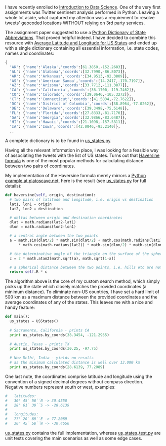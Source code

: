 I have recently enrolled to [Introduction to Data Science](https://class.coursera.org/datasci-002). One of the very first assignments was Twitter sentinent analysis performed in Python. Leaving a whole lot aside, what captured my attention was a requirement to resolve tweets' geocoded locations WITHOUT relying on 3rd party services.

The assignment paper suggested to use a [Python Dictionary of State Abbreviations](http://code.activestate.com/recipes/577305-python-dictionary-of-us-states-and-territories). That proved helpful indeed. I have decided to combine this resource with [Average Latitude and Longitude for US States](http://dev.maxmind.com/geoip/legacy/codes/state_latlon) and ended up with a single dictionary containing all essential information, i.e. state codes, names and coordinates:

```python
{
  'AK': {'name':'Alaska','coords':[61.3850,-152.2683]},
  'AL': {'name':'Alabama','coords':[32.7990,-86.8073]},
  'AR': {'name':'Arkansas','coords':[34.9513,-92.3809]},
  'AS': {'name':'American Samoa','coords':[14.2417,-170.7197]},
  'AZ': {'name':'Arizona','coords':[33.7712,-111.3877]},
  'CA': {'name':'California','coords':[36.1700,-119.7462]},
  'CO': {'name':'Colorado','coords':[39.0646,-105.3272]},
  'CT': {'name':'Connecticut','coords':[41.5834,-72.7622]},
  'DC': {'name':'District of Columbia','coords':[38.8964,-77.0262]},
  'DE': {'name':'Delaware','coords':[39.3498,-75.5148]},
  'FL': {'name':'Florida','coords':[27.8333,-81.7170]},
  'GA': {'name':'Georgia','coords':[32.9866,-83.6487]},
  'HI': {'name':'Hawaii','coords':[21.1098,-157.5311]},
  'IA': {'name':'Iowa','coords':[42.0046,-93.2140]},
  ..
```

A complete dictionary is to be found in [us_states.py](./us_states.py).

Having all the relevant information in place, I was looking for a feasible way of associating the tweets with the list of US states. Turns out that [Haversine formula](http://en.wikipedia.org/wiki/Haversine_formula) is one of the most popular methods for calculating distance between two pairs of coordinates.

My implementation of the Haversine formula merely mirrors a [Python example at platoscave.net](http://www.platoscave.net/blog/2009/oct/5/calculate-distance-latitude-longitude-python), here is the result (see [us_states.py](./us_states.py) for full details):

```python
def haversine(self, origin, destination):
  # two pairs of latitude and longitude, i.e. origin vs destination
  lat1, lon1 = origin
  lat2, lon2 = destination

  # deltas between origin and destination coordinates
  dlat = math.radians(lat2-lat1)
  dlon = math.radians(lon2-lon1)

  # a central angle between the two points
  a = math.sin(dlat/2) * math.sin(dlat/2) + math.cos(math.radians(lat1)) \
      * math.cos(math.radians(lat2)) * math.sin(dlon/2) * math.sin(dlon/2)

  # the determinative angle of the triangle on the surface of the sphere (Earth) 
  c = 2 * math.atan2(math.sqrt(a), math.sqrt(1-a))

  # a spherical distance between the two points, i.e. hills etc are not considered 
  return self.R * c 
```
The algorithm above is the core of my custom search method, which simply picks up the state which closely matches the provided coordinates (a minimum distance). To eliminate non-US countries, I have set a hard limit of 500 km as a maximum distance between the provided coordinates and the average coordinates of any of the states. This leaves me with a nice and handy feature:

```python
def main():
  us_states = USStates()
  
  # Sacramento, California - prints CA
  print us_states.by_coords(38.3454, -121.2935)
  
  # Austin, Texas - prints TX
  print us_states.by_coords(30.25, -97.75)
  
  # New Delhi, India - yields no results 
  # as the minimum calculated distance is well over 13.000 km
  print us_states.by_coords(28.6139, 77.2089)
```

One last note, the coordinates comprise latitude and longitude using the convention of a signed decimal degrees without compass direction. Negative numbers represent south or west, examples:

```python
#   latitudes:
#   30° 45´ 50´´N -> 30.4550
#   28° 61´ 39´´S -> -28.6139
#
#   longitudes:
#   77° 20´ 89´´E -> 77.2089
#   30° 45´ 50´´W -> -30.4550
```

[us_states.py](./us_states.py) contains the full implementation, whereas [us_states_test.py](./us_states_test.py) are unit tests covering the main scenarios as well as some edge cases.

